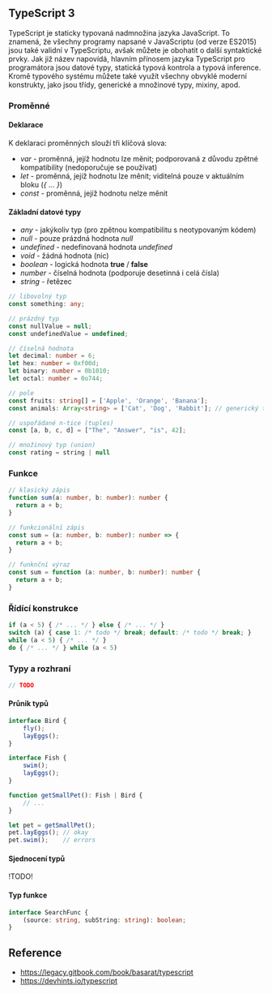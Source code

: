 ## TypeScript 3

TypeScript je staticky typovaná nadmnožina jazyka JavaScript. 
To znamená, že všechny programy napsané v JavaScriptu (od verze ES2015) jsou také validní v TypeScriptu, avšak můžete je obohatit o další syntaktické prvky.
Jak již název napovídá, hlavním přínosem jazyka TypeScript pro programátora jsou datové typy, statická typová kontrola a typová inference.
Kromě typového systému můžete také využít všechny obvyklé moderní konstrukty, jako jsou třídy, generické a množinové typy, mixiny, apod.

### Proměnné

#### Deklarace

K deklaraci proměnných slouží tři klíčová slova:

- *var* - proměnná, jejíž hodnotu lze měnit; podporovaná z důvodu zpětné kompatibility (nedoporučuje se používat)
- *let* - proměnná, jejíž hodnotu lze měnit; viditelná pouze v aktuálním bloku (*{* ... *}*)
- *const* - proměnná, jejíž hodnotu nelze měnit 

#### Základní datové typy

- *any* - jakýkoliv typ (pro zpětnou kompatibilitu s neotypovaným kódem)
- *null* - pouze prázdná hodnota *null*
- *undefined* - nedefinovaná hodnota *undefined*
- *void* - žádná hodnota (nic)
- *boolean* - logická hodnota **true** / **false**
- *number* - číselná hodnota (podporuje desetinná i celá čísla)
- *string* - řetězec

```typescript
// libovolný typ 
const something: any;

// prázdný typ
const nullValue = null;
const undefinedValue = undefined;

// číselná hodnota
let decimal: number = 6;
let hex: number = 0xf00d;
let binary: number = 0b1010;
let octal: number = 0o744;

// pole
const fruits: string[] = ['Apple', 'Orange', 'Banana'];
const animals: Array<string> = ['Cat', 'Dog', 'Rabbit']; // generický typ

// uspořádané n-tice (tuples)
const [a, b, c, d] = ["The", "Answer", "is", 42];

// množinový typ (union)
const rating = string | null
```

### Funkce

```typescript
// klasický zápis
function sum(a: number, b: number): number {
  return a + b;
}

// funkcionální zápis
const sum = (a: number, b: number): number => {
  return a + b;
}

// funknční výraz
const sum = function (a: number, b: number): number {
  return a + b;
}
```

### Řídící konstrukce

```typescript
if (a < 5) { /* ... */ } else { /* ... */ }
switch (a) { case 1: /* todo */ break; default: /* todo */ break; }
while (a < 5) { /* ... */ }
do { /* ... */ } while (a < 5)
```

### Typy a rozhraní

```typescript
// TODO
```

#### Průnik typů

```typescript
interface Bird {
    fly();
    layEggs();
}

interface Fish {
    swim();
    layEggs();
}

function getSmallPet(): Fish | Bird {
    // ...
}

let pet = getSmallPet();
pet.layEggs(); // okay
pet.swim();    // errors
```

#### Sjednocení typů

!TODO!

#### Typ funkce

```typescript
interface SearchFunc {
    (source: string, subString: string): boolean;
}
```

## Reference

- https://legacy.gitbook.com/book/basarat/typescript
- https://devhints.io/typescript
